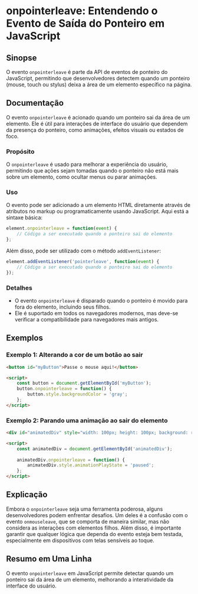 <!--
Meta Description: # onpointerleave: Entendendo o Evento de Saída do Ponteiro em JavaScript ## Sinopse O evento `onpointerleave` é parte da API de eventos de ponteiro do...
Meta Keywords: onpointerleave, ponteiro, elemento, evento, quando
-->

# onpointerleave: Entendendo o Evento de Saída do Ponteiro em JavaScript

## Sinopse
O evento `onpointerleave` é parte da API de eventos de ponteiro do JavaScript, permitindo que desenvolvedores detectem quando um ponteiro (mouse, touch ou stylus) deixa a área de um elemento específico na página.

## Documentação
O evento `onpointerleave` é acionado quando um ponteiro sai da área de um elemento. Ele é útil para interações de interface do usuário que dependem da presença do ponteiro, como animações, efeitos visuais ou estados de foco.

### Propósito
O `onpointerleave` é usado para melhorar a experiência do usuário, permitindo que ações sejam tomadas quando o ponteiro não está mais sobre um elemento, como ocultar menus ou parar animações.

### Uso
O evento pode ser adicionado a um elemento HTML diretamente através de atributos no markup ou programaticamente usando JavaScript. Aqui está a sintaxe básica:

```javascript
element.onpointerleave = function(event) {
    // Código a ser executado quando o ponteiro sai do elemento
};
```

Além disso, pode ser utilizado com o método `addEventListener`:

```javascript
element.addEventListener('pointerleave', function(event) {
    // Código a ser executado quando o ponteiro sai do elemento
});
```

### Detalhes
- O evento `onpointerleave` é disparado quando o ponteiro é movido para fora do elemento, incluindo seus filhos.
- Ele é suportado em todos os navegadores modernos, mas deve-se verificar a compatibilidade para navegadores mais antigos.

## Exemplos

### Exemplo 1: Alterando a cor de um botão ao sair
```html
<button id="myButton">Passe o mouse aqui!</button>

<script>
    const button = document.getElementById('myButton');
    button.onpointerleave = function() {
        button.style.backgroundColor = 'gray';
    };
</script>
```

### Exemplo 2: Parando uma animação ao sair do elemento
```html
<div id="animatedDiv" style="width: 100px; height: 100px; background: red;"></div>

<script>
    const animatedDiv = document.getElementById('animatedDiv');
    
    animatedDiv.onpointerleave = function() {
        animatedDiv.style.animationPlayState = 'paused';
    };
</script>
```

## Explicação
Embora o `onpointerleave` seja uma ferramenta poderosa, alguns desenvolvedores podem enfrentar desafios. Um deles é a confusão com o evento `onmouseleave`, que se comporta de maneira similar, mas não considera as interações com elementos filhos. Além disso, é importante garantir que qualquer lógica que dependa do evento esteja bem testada, especialmente em dispositivos com telas sensíveis ao toque.

## Resumo em Uma Linha
O evento `onpointerleave` em JavaScript permite detectar quando um ponteiro sai da área de um elemento, melhorando a interatividade da interface do usuário.
